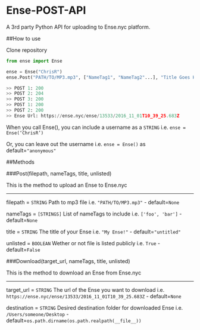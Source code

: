 # Ense-POST-API

A 3rd party Python API for uploading to Ense.nyc platform.

##How to use

Clone repository

```python
from ense import Ense

ense = Ense("ChrisR")
ense.Post("PATH/TO/MP3.mp3", ["NameTag1", "NameTag2"...], "Title Goes Here!")

>> POST 1: 200
>> POST 2: 204
>> POST 3: 200
>> POST 1: 200
>> POST 2: 200
>> Ense Url: https://ense.nyc/ense/13533/2016_11_01T10_39_25.683Z
```

When you call Ense(), you can include a username as a `STRING` i.e. `ense = Ense(‘ChrisR’)`

Or, you can leave out the username i.e. `ense = Ense()` as default=`"anonymous"`

##Methods

###Post(filepath, nameTags, title, unlisted)

This is the method to upload an Ense to Ense.nyc

---

filepath = `STRING` Path to mp3 file i.e. `"PATH/TO/MP3.mp3"` - default=`None` 

nameTags = `[STRINGS]` List of nameTags to include i.e. `['foo', 'bar']` - default=`None` 

title = `STRING` The title of your Ense i.e. `"My Ense!"` - default=`"untitled"` 

unlisted = `BOOLEAN` Wether or not file is listed publicly i.e. `True` - default=`False`

###Download(target_url, nameTags, title, unlisted)

This is the method to download an Ense from Ense.nyc

---

target_url = `STRING` The url of the Ense you want to download i.e. `https://ense.nyc/ense/13533/2016_11_01T10_39_25.683Z` - default=`None`

destination = `STRING` Desired destination folder for downloaded Ense i.e. `/Users/someone/Desktop` - default=`os.path.dirname(os.path.realpath(__file__))`
